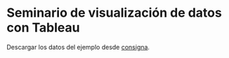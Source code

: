 # Seminario de visualización de datos con Tableau

Descargar los datos del ejemplo desde [consigna](https://consigna.ugr.es/f/2QG2VmpQjEF9CJDr/tableau-datos.zip).